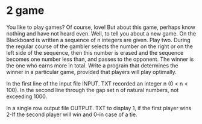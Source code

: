 # 2 game

You like to play games? Of course, love! But about this game, perhaps know nothing and have not heard even. Well, to tell you about a new game. On the Blackboard is written a sequence of n integers are given. Play two. During the regular course of the gambler selects the number on the right or on the left side of the sequence, then this number is erased and the sequence becomes one number less than, and passes to the opponent. The winner is the one who earns more in total. Write a program that determines the winner in a particular game, provided that players will play optimally. 

In the first line of the input file INPUT. TXT recorded an integer n (0 < n < 100). In the second line through the gap set n of natural numbers, not exceeding 1000.

In a single row output file OUTPUT. TXT to display 1, if the first player wins 2-If the second player will win and 0-in case of a tie.
